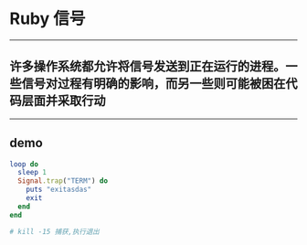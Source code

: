 # **Ruby** 信号


---

## 许多操作系统都允许将信号发送到正在运行的进程。一些信号对过程有明确的影响，而另一些则可能被困在代码层面并采取行动
---

## demo


```ruby
loop do
  sleep 1
  Signal.trap("TERM") do
    puts "exitasdas"
    exit
  end
end

# kill -15 捕获,执行退出
```

